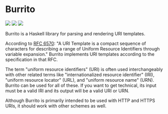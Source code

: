 # Burrito

[![][travis badge]][travis]
[![][hackage badge]][hackage]
[![][stackage badge]][stackage]

Burrito is a Haskell library for parsing and rendering URI templates.

According to [RFC 6570](https://tools.ietf.org/html/rfc6570): "A URI Template
is a compact sequence of characters for describing a range of Uniform Resource
Identifiers through variable expansion." Burrito implements URI templates
according to the specification in that RFC.

The term "uniform resource identifiers" (URI) is often used interchangeably
with other related terms like "internationalized resource identifier" (IRI),
"uniform resource locator" (URL), and "uniform resource name" (URN). Burrito
can be used for all of these. If you want to get technical, its input must be a
valid IRI and its output will be a valid URI or URN.

Although Burrito is primarily intended to be used with HTTP and HTTPS URIs, it
should work with other schemes as well.

[travis badge]: https://travis-ci.org/tfausak/burrito.svg?branch=master
[travis]: https://travis-ci.org/tfausak/burrito
[hackage badge]: https://img.shields.io/hackage/v/burrito
[hackage]: https://hackage.haskell.org/package/burrito
[stackage badge]: https://www.stackage.org/package/burrito/badge/nightly?label=stackage
[stackage]: https://www.stackage.org/package/burrito
